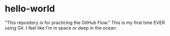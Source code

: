 # hello-world
"This repository is for practicing the GitHub Flow."
This is my first time EVER using Git. I feel like I'm in space or deep in the ocean.

